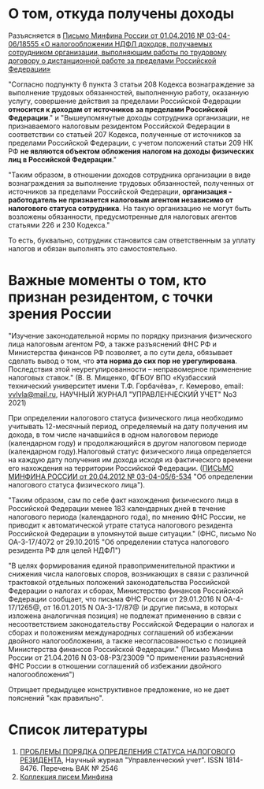 # О том, откуда получены доходы

Разъясняется в [Письмо Минфина России от 01.04.2016 № 03-04-06/18555 «О налогообложении НДФЛ доходов, получаемых сотрудником организации, выполняющим работы по трудовому договору о дистанционной работе за пределами Российской Федерации»](https://minfin.gov.ru/ru/perfomance/tax_relations/Answers/fizprofit?id_57=113857-pismo_minfina_rossii_ot_01.04.2016__03-04-0618555_o_nalogooblozhenii_ndfl_dokhodov_poluchaemykh_sotrudnikom_organizatsii_vypolnyayushchim_raboty_po_trudovomu_dogovoru_o_distantsionnoi_rabote_za_predelami_rossiiskoi_federatsii)

"Согласно подпункту 6 пункта 3 статьи 208 Кодекса вознаграждение за выполнение трудовых обязанностей, выполненную работу, оказанную услугу, совершение действия за пределами Российской Федерации **относится к доходам от источников за пределами Российской Федерации**." и "Вышеупомянутые доходы сотрудника организации, не признаваемого налоговым резидентом Российской Федерации в соответствии со статьей 207 Кодекса, полученные от источников за пределами Российской Федерации, с учетом положений статьи 209 НК РФ **не являются объектом обложения налогом на доходы физических лиц в Российской Федерации**."

"Таким образом, в отношении доходов сотрудника организации в виде вознаграждения за выполнение трудовых обязанностей, полученных от источников за пределами Российской Федерации, **организация - работодатель не признается налоговым агентом независимо от налогового статуса сотрудника**. На такую организацию не могут быть возложены обязанности, предусмотренные для налоговых агентов статьями 226 и 230 Кодекса."

То есть, буквально, сотрудник становится сам ответственным за уплату налогов и обязан выполнять это самостоятельно.

# Важные моменты о том, кто признан резидентом, с точки зрения России

"Изучение законодательной нормы по порядку признания физического лица налоговым агентом РФ, а также разъяснений ФНС РФ и Министерства финансов РФ позволяет, а по сути дела, обязывает сделать вывод о том, что **эта норма до сих пор не урегулирована**. Последствия этой неурегулированности – неправомерное применение налоговых ставок." (В. В. Мищенко, ФГБОУ ВПО «Кузбасский технический университет имени Т.Ф. Горбачёва», г. Кемерово, email: vvlvla@mail.ru, НАУЧНЫЙ ЖУРНАЛ "УПРАВЛЕНЧЕСКИЙ УЧЕТ" No3 2021)

При определении налогового статуса физического лица необходимо учитывать 12-месячный период, определяемый на дату получения им дохода, в том числе начавшийся в одном налоговом периоде (календарном году) и продолжающийся в другом налоговом периоде (календарном году).Налоговый статус физического лица определяется на каждую дату получения им дохода исходя из фактического времени его нахождения на территории Российской Федерации. ([ПИСЬМО МИНФИНА РОССИИ от 20.04.2012 № 03-04-05/6-534](https://www.glavbukh.ru/npd/edoc/99_902343653) "Об определении налогового статуса физического лица").

"Таким образом, сам по себе факт нахождения физического лица в Российской Федерации менее 183 календарных дней в течение налогового периода (календарного года), по мнению ФНС России, не приводит к автоматической утрате статуса налогового резидента Российской Федерации в упомянутой выше ситуации." (ФНС, письмо No ОА-3-17/4072 от 29.10.2015 "Об определении статуса налогового резидента РФ для целей НДФЛ")

"В целях формирования единой правоприменительной практики и снижения числа налоговых споров, возникающих в связи с различной трактовкой отдельных положений законодательства Российской Федерации о налогах и сборах, Министерство финансов Российской Федерации сообщает, что письма ФНС России от 29.01.2016 N ОА-4-17/1265@, от 16.01.2015 N ОА-3-17/87@ (и другие письма, в которых изложена аналогичная позиция) не подлежат применению в связи с несоответствием законодательству Российской Федерации о налогах и сборах и положениям международных соглашений об избежании двойного налогообложения, а также несогласованностью с позицией Министерства финансов Российской Федерации." (Письмо Минфина России от 21.04.2016 N 03-08-РЗ/23009 "О применении разъяснений ФНС России в отношении соглашений об избежании двойного налогообложения")

Отрицает предыдущее конструктивное предложение, но не дает пояснений "как правильно". 





# Список литературы

1. [ПРОБЛЕМЫ ПОРЯДКА ОПРЕДЕЛЕНИЯ СТАТУСА НАЛОГОВОГО РЕЗИДЕНТА](https://uprav-uchet.ru/index.php/journal/article/view/401), Научный журнал "Управленческий учет". ISSN 1814-8476. Перечень ВАК № 2546
2. [Коллекция писем Минфина](https://minfin.gov.ru/ru/perfomance/tax_relations/Answers/fizprofit/)
